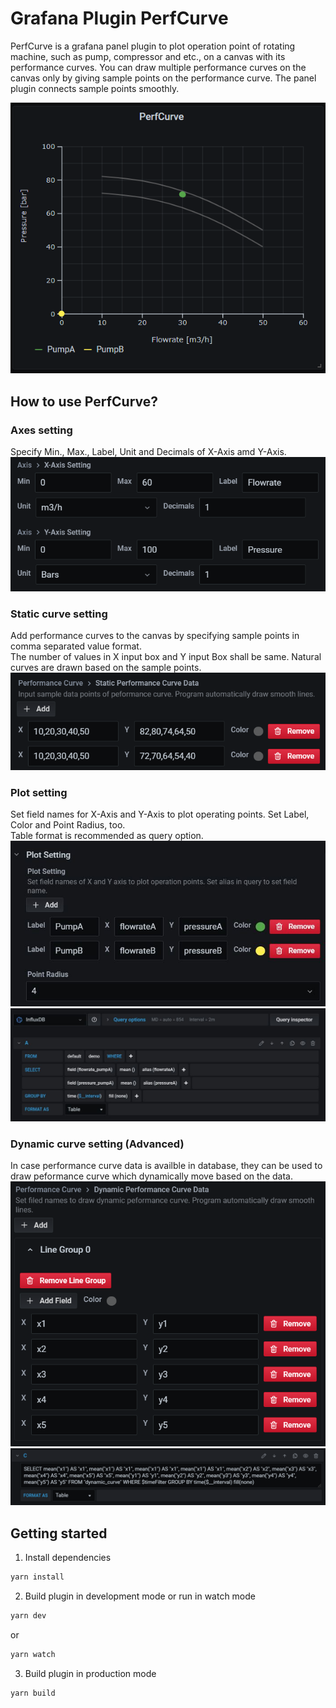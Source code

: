 # Grafana Plugin PerfCurve

PerfCurve is a grafana panel plugin to plot operation point of rotating machine, such as pump, compressor and etc., on a canvas with its performance curves.
You can draw multiple performance curves on the canvas only by giving sample points on the performance curve. The panel plugin connects sample points smoothly.

![Panel Example](./docs/img/panel_example.png "Panel Example")

## How to use PerfCurve?
### Axes setting
Specify Min., Max., Label, Unit and Decimals of X-Axis amd Y-Axis.
![Axes Setting](./docs/img/axes_setting.png "Axes Setting")

### Static curve setting
Add performance curves to the canvas by specifying sample points in comma separated value format.  
The number of values in X input box and Y input Box shall be same.
Natural curves are drawn based on the sample points.
![Static Curve Setting](./docs/img/static_curve_setting.png "Static Curve Setting")

### Plot setting
Set field names for X-Axis and Y-Axis to plot operating points.
Set Label, Color and Point Radius, too.  
Table format is recommended as query option.
![Plot Setting](./docs/img/plot_setting.png "Plot Setting")
![Query Example](./docs/img/query_example.png "Query Example")

### Dynamic curve setting (Advanced)
In case performance curve data is availble in database, they can be used to draw peformance curve which dynamically move based on the data. 
![Dynamic Curve Setting](./docs/img/dynamic_curve_setting.png "Dynamic Curve Setting")
![Query for Dynamic Curve](./docs/img/query_dynamic_curve.png "Query for Dynamic Curve")


## Getting started
1. Install dependencies
```BASH
yarn install
```
2. Build plugin in development mode or run in watch mode
```BASH
yarn dev
```
or
```BASH
yarn watch
```
3. Build plugin in production mode
```BASH
yarn build
```
